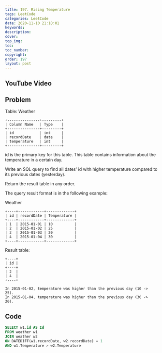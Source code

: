 ```yaml
---
title: 197. Rising Temperature
tags: LeetCode
categories: LeetCode
date: 2020-11-10 21:18:01
keywords:
description:
cover:
top_img:
toc:
toc_number:
copyright:
order: 197
layout: post
---
```


## YouTube Video

## Problem

Table: Weather

```
+---------------+---------+
| Column Name   | Type    |
+---------------+---------+
| id            | int     |
| recordDate    | date    |
| temperature   | int     |
+---------------+---------+
```

id is the primary key for this table.
This table contains information about the temperature in a certain day.

Write an SQL query to find all dates' id with higher temperature compared to its previous dates (yesterday).

Return the result table in any order.

The query result format is in the following example:

Weather

```
+----+------------+-------------+
| id | recordDate | Temperature |
+----+------------+-------------+
| 1  | 2015-01-01 | 10          |
| 2  | 2015-01-02 | 25          |
| 3  | 2015-01-03 | 20          |
| 4  | 2015-01-04 | 30          |
+----+------------+-------------+
```

Result table:

```
+----+
| id |
+----+
| 2  |
| 4  |
+----+

In 2015-01-02, temperature was higher than the previous day (10 -> 25).
In 2015-01-04, temperature was higher than the previous day (30 -> 20).
```

## Code

```sql
SELECT w1.id AS Id
FROM weather w1
JOIN weather w2
ON DATEDIFF(w1.recordDate, w2.recordDate) = 1
AND w1.Temperature > w2.Temperature
```
